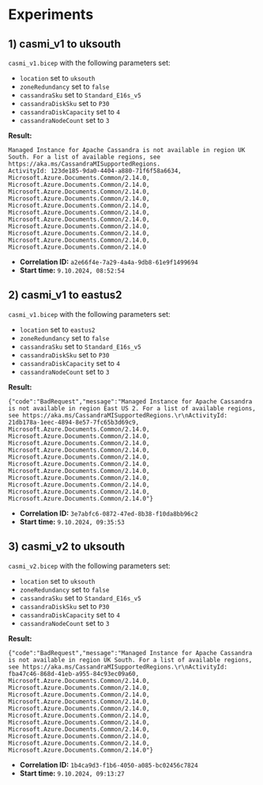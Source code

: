 # Experiments

## 1) casmi_v1 to uksouth

`casmi_v1.bicep` with the following parameters set:

* `location` set to `uksouth`
* `zoneRedundancy` set to `false`
* `cassandraSku` set to `Standard_E16s_v5`
* `cassandraDiskSku` set to `P30`
* `cassandraDiskCapacity` set to `4`
* `cassandraNodeCount` set to `3`

**Result:**

```console
Managed Instance for Apache Cassandra is not available in region UK South. For a list of available regions, see https://aka.ms/CassandraMISupportedRegions.
ActivityId: 123de185-9da0-4404-a880-71f6f58a6634, Microsoft.Azure.Documents.Common/2.14.0, Microsoft.Azure.Documents.Common/2.14.0, Microsoft.Azure.Documents.Common/2.14.0, Microsoft.Azure.Documents.Common/2.14.0, Microsoft.Azure.Documents.Common/2.14.0, Microsoft.Azure.Documents.Common/2.14.0, Microsoft.Azure.Documents.Common/2.14.0, Microsoft.Azure.Documents.Common/2.14.0, Microsoft.Azure.Documents.Common/2.14.0, Microsoft.Azure.Documents.Common/2.14.0, Microsoft.Azure.Documents.Common/2.14.0
```

* **Correlation ID:** `a2e66f4e-7a29-4a4a-9db8-61e9f1499694`
* **Start time:** `9.10.2024, 08:52:54`

## 2) casmi_v1 to eastus2

`casmi_v1.bicep` with the following parameters set:

* `location` set to `eastus2`
* `zoneRedundancy` set to `false`
* `cassandraSku` set to `Standard_E16s_v5`
* `cassandraDiskSku` set to `P30`
* `cassandraDiskCapacity` set to `4`
* `cassandraNodeCount` set to `3`

**Result:**

```console
{"code":"BadRequest","message":"Managed Instance for Apache Cassandra is not available in region East US 2. For a list of available regions, see https://aka.ms/CassandraMISupportedRegions.\r\nActivityId: 21db178a-1eec-4894-8e57-7fc65b3d69c9, Microsoft.Azure.Documents.Common/2.14.0, Microsoft.Azure.Documents.Common/2.14.0, Microsoft.Azure.Documents.Common/2.14.0, Microsoft.Azure.Documents.Common/2.14.0, Microsoft.Azure.Documents.Common/2.14.0, Microsoft.Azure.Documents.Common/2.14.0, Microsoft.Azure.Documents.Common/2.14.0, Microsoft.Azure.Documents.Common/2.14.0, Microsoft.Azure.Documents.Common/2.14.0, Microsoft.Azure.Documents.Common/2.14.0, Microsoft.Azure.Documents.Common/2.14.0"}
```


* **Correlation ID:** `3e7abfc6-0872-47ed-8b38-f10da8bb96c2`
* **Start time:** `9.10.2024, 09:35:53`


## 3) casmi_v2 to uksouth

`casmi_v2.bicep` with the following parameters set:

* `location` set to `uksouth`
* `zoneRedundancy` set to `false`
* `cassandraSku` set to `Standard_E16s_v5`
* `cassandraDiskSku` set to `P30`
* `cassandraDiskCapacity` set to `4`
* `cassandraNodeCount` set to `3`

**Result:**

```console
{"code":"BadRequest","message":"Managed Instance for Apache Cassandra is not available in region UK South. For a list of available regions, see https://aka.ms/CassandraMISupportedRegions.\r\nActivityId: fba47c46-868d-41eb-a955-84c93ec09a60, Microsoft.Azure.Documents.Common/2.14.0, Microsoft.Azure.Documents.Common/2.14.0, Microsoft.Azure.Documents.Common/2.14.0, Microsoft.Azure.Documents.Common/2.14.0, Microsoft.Azure.Documents.Common/2.14.0, Microsoft.Azure.Documents.Common/2.14.0, Microsoft.Azure.Documents.Common/2.14.0, Microsoft.Azure.Documents.Common/2.14.0, Microsoft.Azure.Documents.Common/2.14.0, Microsoft.Azure.Documents.Common/2.14.0, Microsoft.Azure.Documents.Common/2.14.0"}
```

* **Correlation ID:** `1b4ca9d3-f1b6-4050-a085-bc02456c7824`
* **Start time:** `9.10.2024, 09:13:27`
